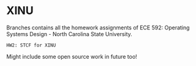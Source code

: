 # XINU
Branches contains all the homework assignments of ECE 592: Operating Systems Design - North Carolina State University.
    
    HW2: STCF for XINU
   
Might include some open source work in future too!
